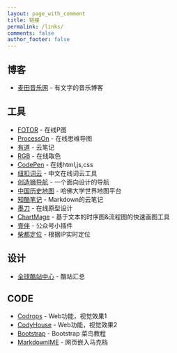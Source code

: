 ```yaml
---
layout: page_with_comment
title: 链接
permalink: /links/
comments: false
author_footer: false
---
```


## 博客 
* [麦田音乐网][] - 有文字的音乐博客

## 工具
* [FOTOR][] - 在线P图
* [ProcessOn][] - 在线思维导图
* [有道][] - 云笔记
* [RGB][] - 在线取色
* [CodePen][] - 在线html,js,css
* [纽扣词云][] - 中文在线词云工具
* [创造狮导航][] - 一个面向设计的导航
* [中国历史地图][] - 哈佛大学世界地图平台
* [知酷笔记][] - Markdown的云笔记
* [墨刀][] - 在线原型设计
* [ChartMage][] - 基于文本的时序图&流程图的快速画图工具
* [壹伴][] - 公众号小插件
* [柴都定位][] - 根据IP实时定位

## 设计
* [全球酷站中心][] - 酷站汇总

## CODE
* [Codrops][] - Web功能，视觉效果1
* [CodyHouse][] - Web功能，视觉效果2
* [Bootstrap][] - Bootstrap 菜鸟教程
* [MarkdownIME][] - 网页嵌入马克档



[麦田音乐网]: http://www.mtyyw.com/

[FOTOR]: https://www.fotor.com.cn/app.html#/design
[ProcessOn]: https://www.processon.com/
[有道]: https://note.youdao.com/web/
[RGB]: http://link.fobshanghai.com/rgbcolor.htm
[CodePen]: https://codepen.io/
[纽扣词云]: http://cloud.niucodata.com/
[创造狮导航]: http://chuangzaoshi.com/
[中国历史地图]: http://worldmap.harvard.edu/maps/chinaX
[知酷笔记]: https://zhiku.io/
[墨刀]: https://modao.cc
[ChartMage]: http://chartmage.com/intro.html
[壹伴]: https://yiban.io/
[柴都定位]: https://www.chaidu.com/App/Web/IP/

[全球酷站中心]: https://www.iiiimg.com/

[Codrops]: https://tympanus.net/codrops/
[CodyHouse]: https://codyhouse.co/library/
[Bootstrap]: http://www.runoob.com/bootstrap/bootstrap-tutorial.html
[MarkdownIME]: https://laobubu.net/MarkdownIME/index.zh.html